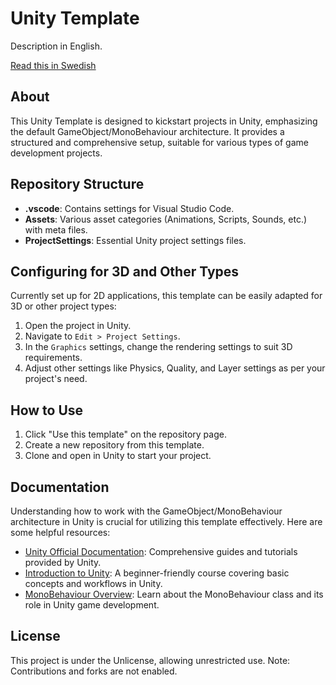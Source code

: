 # Unity Template

Description in English.

[Read this in Swedish](./README.se.md)

## About

This Unity Template is designed to kickstart projects in Unity, emphasizing the default GameObject/MonoBehaviour architecture. It provides a structured and comprehensive setup, suitable for various types of game development projects.

## Repository Structure

- **.vscode**: Contains settings for Visual Studio Code.
- **Assets**: Various asset categories (Animations, Scripts, Sounds, etc.) with meta files.
- **ProjectSettings**: Essential Unity project settings files.

## Configuring for 3D and Other Types

Currently set up for 2D applications, this template can be easily adapted for 3D or other project types:
1. Open the project in Unity.
2. Navigate to `Edit > Project Settings`.
3. In the `Graphics` settings, change the rendering settings to suit 3D requirements.
4. Adjust other settings like Physics, Quality, and Layer settings as per your project's need.

## How to Use

1. Click "Use this template" on the repository page.
2. Create a new repository from this template.
3. Clone and open in Unity to start your project.

## Documentation

Understanding how to work with the GameObject/MonoBehaviour architecture in Unity is crucial for utilizing this template effectively. Here are some helpful resources:
- [Unity Official Documentation](https://docs.unity3d.com/Manual/index.html): Comprehensive guides and tutorials provided by Unity.
- [Introduction to Unity](https://learn.unity.com/course/getting-started-with-unity): A beginner-friendly course covering basic concepts and workflows in Unity.
- [MonoBehaviour Overview](https://learn.unity.com/tutorial/monobehaviour): Learn about the MonoBehaviour class and its role in Unity game development.

## License

This project is under the Unlicense, allowing unrestricted use. Note: Contributions and forks are not enabled.
